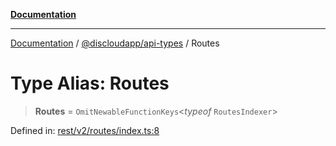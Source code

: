 [**Documentation**](../../../README.md)

***

[Documentation](../../../packages.md) / [@discloudapp/api-types](../README.md) / Routes

# Type Alias: Routes

> **Routes** = `OmitNewableFunctionKeys`\<*typeof* `RoutesIndexer`\>

Defined in: [rest/v2/routes/index.ts:8](https://github.com/discloud/discloud.app/blob/ff86a7704bdfa4b9011141068419f0a48ab50b8b/packages/api-types/rest/v2/routes/index.ts#L8)
